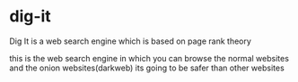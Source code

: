 # dig-it
Dig It is a web search engine which is based on page rank theory


this is the web search engine in which you can browse the normal  websites and  the onion websites(darkweb)
its going to be safer than other websites

